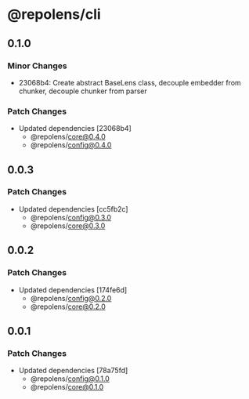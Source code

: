 # @repolens/cli

## 0.1.0

### Minor Changes

- 23068b4: Create abstract BaseLens class, decouple embedder from chunker, decouple chunker from parser

### Patch Changes

- Updated dependencies [23068b4]
  - @repolens/core@0.4.0
  - @repolens/config@0.4.0

## 0.0.3

### Patch Changes

- Updated dependencies [cc5fb2c]
  - @repolens/config@0.3.0
  - @repolens/core@0.3.0

## 0.0.2

### Patch Changes

- Updated dependencies [174fe6d]
  - @repolens/config@0.2.0
  - @repolens/core@0.2.0

## 0.0.1

### Patch Changes

- Updated dependencies [78a75fd]
  - @repolens/config@0.1.0
  - @repolens/core@0.1.0
